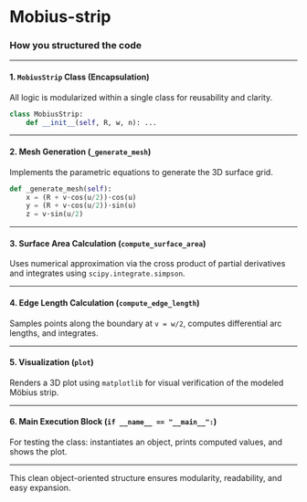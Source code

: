 # Mobius-strip

### How you structured the code

---

#### 1. `MobiusStrip` Class (Encapsulation)

All logic is modularized within a single class for reusability and clarity.

```python
class MobiusStrip:
    def __init__(self, R, w, n): ...
```

---

#### 2. Mesh Generation (`_generate_mesh`)

Implements the parametric equations to generate the 3D surface grid.

```python
def _generate_mesh(self):
    x = (R + v⋅cos(u/2))⋅cos(u)
    y = (R + v⋅cos(u/2))⋅sin(u)
    z = v⋅sin(u/2)
```

---

#### 3. Surface Area Calculation (`compute_surface_area`)

Uses numerical approximation via the cross product of partial derivatives and integrates using `scipy.integrate.simpson`.

---

#### 4. Edge Length Calculation (`compute_edge_length`)

Samples points along the boundary at `v = w/2`, computes differential arc lengths, and integrates.

---

#### 5. Visualization (`plot`)

Renders a 3D plot using `matplotlib` for visual verification of the modeled Möbius strip.

---

#### 6. Main Execution Block (`if __name__ == "__main__":`)

For testing the class: instantiates an object, prints computed values, and shows the plot.

---

This clean object-oriented structure ensures modularity, readability, and easy expansion.
